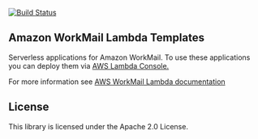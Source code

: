[![Build Status](https://api.travis-ci.org/aws-samples/amazon-workmail-lambda-templates.svg?branch=master)](https://travis-ci.org/aws-samples/amazon-workmail-lambda-templates)

## Amazon WorkMail Lambda Templates

Serverless applications for Amazon WorkMail. To use these applications you can deploy them via [AWS Lambda Console.](https://console.aws.amazon.com/lambda/home?region=us-east-1#/create?firstrun=true&tab=serverlessApps)

For more information see [AWS WorkMail Lambda documentation](https://docs.aws.amazon.com/workmail/latest/adminguide/lambda.html)

## License

This library is licensed under the Apache 2.0 License. 
